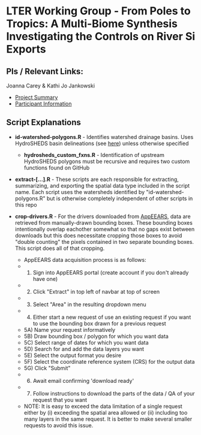 # LTER Working Group - From Poles to Tropics: A Multi-Biome Synthesis Investigating the Controls on River Si Exports

## PIs / Relevant Links: 

Joanna Carey & Kathi Jo Jankowski

- [Project Summary](https://lternet.edu/working-groups/river-si-exports/)
- [Participant Information](https://www.nceas.ucsb.edu/projects/12816)

## Script Explanations

- **id-watershed-polygons.R** - Identifies watershed drainage basins. Uses HydroSHEDS basin delineations (see [here](https://www.hydrosheds.org/page/hydrobasins)) unless otherwise specified

    - **hydrosheds_custom_fxns.R** - Identification of upstream HydroSHEDS polygons must be recursive and requires two custom functions found on GitHub
 
- **extract-[...].R** - These scripts are each responsible for extracting, summarizing, and exporting the spatial data type included in the script name. Each script uses the watersheds identified by "id-watershed-polygons.R" but is otherwise completely independent of other scripts in this repo

- **crop-drivers.R** - For the drivers downloaded from [AppEEARS](https://appeears.earthdatacloud.nasa.gov/), data are retrieved from manually-drawn  bounding boxes. These bounding boxes intentionally overlap eachother somewhat so that no gaps exist between downloads but this does necessitate cropping those boxes to avoid "double counting" the pixels contained in two separate bounding boxes. This script does all of that cropping.

    - AppEEARS data acquisition process is as follows:
    - 1) Sign into AppEEARS portal (create account if you don't already have one)
    - 2) Click "Extract" in top left of navbar at top of screen
    - 3) Select "Area" in the resulting dropdown menu
    - 4) Either start a new request of use an existing request if you want to use the bounding box drawn for a previous request
    - 5A) Name your request informatively
    - 5B) Draw bounding box / polygon for which you want data
    - 5C) Select range of dates for which you want data
    - 5D) Search for and add the data layers you want
    - 5E) Select the output format you desire
    - 5F) Select the coordinate reference system (CRS) for the output data
    - 5G) Click "Submit"
    - 6) Await email confirming 'download ready'
    - 7) Follow instructions to download the parts of the data / QA of your request that you want
    - NOTE: It is easy to exceed the data limitation of a single request either by (i) exceeding the spatial area allowed or (ii) including too many layers in the same request. It is better to make several smaller requests to avoid this issue.
